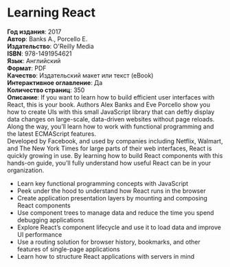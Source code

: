 # Learning React
**Год издания**: 2017  
**Автор**: Banks A., Porcello E.  
**Издательство**: O'Reilly Media  
**ISBN**: 978-1491954621  
**Язык**: Английский  
**Формат**: PDF  
**Качество**: Издательский макет или текст (eBook)  
**Интерактивное оглавление**: Да  
**Количество страниц**: 350  
**Описание**: If you want to learn how to build efficient user interfaces with React, this is your book. Authors Alex Banks and Eve Porcello show you how to create UIs with this small JavaScript library that can deftly display data changes on large-scale, data-driven websites without page reloads. Along the way, you’ll learn how to work with functional programming and the latest ECMAScript features.  
Developed by Facebook, and used by companies including Netflix, Walmart, and The New York Times for large parts of their web interfaces, React is quickly growing in use. By learning how to build React components with this hands-on guide, you’ll fully understand how useful React can be in your organization.  
- Learn key functional programming concepts with JavaScript  
- Peek under the hood to understand how React runs in the browser  
- Create application presentation layers by mounting and composing React components  
- Use component trees to manage data and reduce the time you spend debugging applications  
- Explore React’s component lifecycle and use it to load data and improve UI performance  
- Use a routing solution for browser history, bookmarks, and other features of single-page applications  
- Learn how to structure React applications with servers in mind